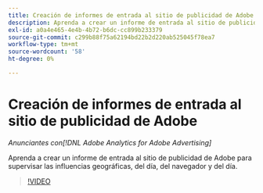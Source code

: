 ```yaml
---
title: Creación de informes de entrada al sitio de publicidad de Adobe
description: Aprenda a crear un informe de entrada al sitio de publicidad de Adobe para supervisar las influencias geográficas, del día, del navegador y del día.
exl-id: a0a4e465-4e4b-4b72-b6dc-cc899b233379
source-git-commit: c299b88f75a62194bd22b2d220ab525045f78ea7
workflow-type: tm+mt
source-wordcount: '58'
ht-degree: 0%

---
```


# Creación de informes de entrada al sitio de publicidad de Adobe

*Anunciantes con[!DNL Adobe Analytics for Adobe Advertising]*

Aprenda a crear un informe de entrada al sitio de publicidad de Adobe para supervisar las influencias geográficas, del día, del navegador y del día.

>[!VIDEO](https://video.tv.adobe.com/v/33921)
